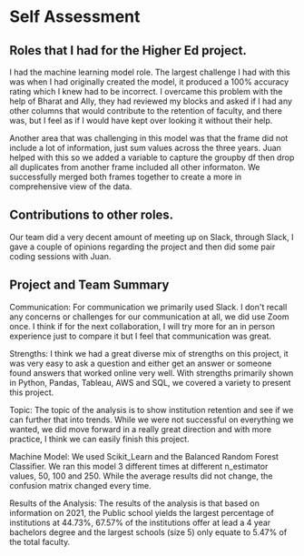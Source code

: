 # Self Assessment

## Roles that I had for the Higher Ed project. 

I had the machine learning model role. The largest challenge I had with this was when I had originally created the model, it produced a 100% accuracy rating which I knew had to be incorrect. I overcame this problem with the help of Bharat and Ally, they had reviewed my blocks and asked if I had any other columns that would contribute to the retention of faculty, and there was, but I feel as if I would have kept over looking it without their help. 

Another area that was challenging in this model was that the frame did not include a lot of information, just sum values across the three years. Juan helped with this so we added a variable to capture the groupby df then drop all duplicates from another frame included all other informaton. We successfully merged both frames together to create a more in comprehensive view of the data. 

## Contributions to other roles. 

Our team did a very decent amount of meeting up on Slack, through Slack, I gave a couple of opinions regarding the project and then did some pair coding sessions with Juan. 

## Project and Team Summary

Communication: For communication we primarily used Slack. I don't recall any concerns or challenges for our communication at all, we did use Zoom once. I think if for the next collaboration, I will try more for an in person experience just to compare it but I feel that communication was great. 

Strengths: I think we had a great diverse mix of strengths on this project, it was very easy to ask a question and either get an answer or someone found answers that worked online very well. With strengths primarily shown in Python, Pandas, Tableau, AWS and SQL, we covered a variety to present this project. 

Topic: The topic of the analysis is to show institution retention and see if we can further that into trends. While we were not successful on everything we wanted, we did move forward in a really great direction and with more practice, I think we can easily finish this project. 

Machine Model: We used Scikit_Learn and the Balanced Random Forest Classifier. We ran this model 3 different times at different n_estimator values, 50, 100 and 250. While the average results did not change, the confusion matrix changed every time. 

Results of the Analysis: The results of the analysis is that based on information on 2021, the Public school yields the largest percentage of institutions at 44.73%, 67.57% of the institutions offer at lead a 4 year bachelors degree and the largest schools (size 5) only equate to 5.47% of the total faculty. 

